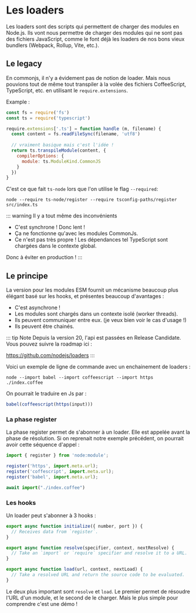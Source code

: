 # Les loaders

Les loaders sont des scripts qui permettent de charger des modules en Node.js. 
Ils vont nous permettre de charger des modules qui ne sont pas des fichiers JavaScript, 
comme le font déjà les loaders de nos bons vieux bundlers (Webpack, Rollup, Vite, etc.).

## Le legacy

En commonjs, il n'y a évidement pas de notion de loader. Mais nous pouvions tout de
même tout transpiler à la volée des fichiers CoffeeScript, TypeScript, etc. en utilisant
le `require.extensions`.

Example :
```js
const fs = require('fs')
const ts = require('typescript')

require.extensions['.ts'] = function handle (m, filename) {
  const content = fs.readFileSync(filename, 'utf8')
  
  // vraiment basique mais c'est l'idée !
  return ts.transpileModule(content, {
    compilerOptions: {
      module: ts.ModuleKind.CommonJS
    }
  })
}
```
C'est ce que fait `ts-node` lors que l'on utilise le flag `--required`:

```shell
node --require ts-node/register --require tsconfig-paths/register src/index.ts
```


::: warning Il y a tout même des inconvénients

- C'est synchrone ! Donc lent !
- Ça ne fonctionne qu'avec les modules CommonJs.
- Ce n'est pas très propre ! Les dépendances tel TypeScript sont chargées dans le contexte global.


Donc à éviter en production !
:::

## Le principe

La version pour les modules ESM fournit un mécanisme beaucoup plus élégant basé sur les hooks, et présentes beaucoup
d'avantages :

- C'est asynchrone !
- Les modules sont chargés dans un contexte isolé (worker threads).
- Ils peuvent communiquer entre eux. (je veux bien voir le cas d'usage !)
- Ils peuvent être chainés.

::: tip Note
Depuis la version 20, l'api est passées en Release Candidate. Vous pouvez suivre la roadmap ici :

https://github.com/nodejs/loaders
:::

Voici un exemple de ligne de commande avec un enchainement de loaders :

```shell
node --import babel --import coffeescript --import https ./index.coffee
```

On pourrait le traduire en Js par :

```js
babel(coffeescript(https(input)))
```

### La phase register

La phase register permet de s'abonner à un loader. Elle est appelée avant la phase de résolution. 
Si on reprenait notre exemple précédent, on pourrait avoir cette séquence d'appel :

```js
import { register } from 'node:module';

register('https', import.meta.url);
register('coffescript', import.meta.url);
register('babel', import.meta.url);

await import("./index.coffee")
```

### Les hooks

Un loader peut s'abonner à 3 hooks :

```js
export async function initialize({ number, port }) {
  // Receives data from `register`.
}

export async function resolve(specifier, context, nextResolve) {
  // Take an `import` or `require` specifier and resolve it to a URL.
}

export async function load(url, context, nextLoad) {
  // Take a resolved URL and return the source code to be evaluated.
} 
```

Le deux plus important sont `resolve` et `load`. Le premier permet de résoudre l'URL d'un module, et le second de le charger.
Mais le plus simple pour comprendre c'est une démo !
